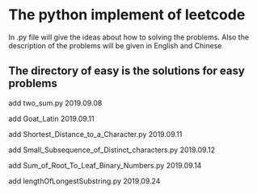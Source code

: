 # The python implement of leetcode

In .py file will give the ideas about how to solving the problems. 
Also the description of the problems will be given in English and Chinese

## The directory of easy is  the solutions for easy problems

add two_sum.py  2019.09.08

add Goat_Latin 2019.09.11

add Shortest_Distance_to_a_Character.py 2019.09.11

add Small_Subsequence_of_Distinct_characters.py 2019.09.12

add Sum_of_Root_To_Leaf_Binary_Numbers.py 2019.09.14

add lengthOfLongestSubstring.py  2019.09.24